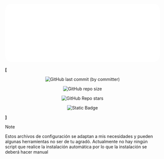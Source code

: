 <div align="center">

<kbd style="background: none; border: none; box-shadow: none;"><img src="./dotfiles.svg" alt="DotFiles"  style="border-radius: 20px; " /></kbd>
</div>

<b align="left">[</b>
<div align="Center">

![GitHub last commit (by committer)](https://img.shields.io/github/last-commit/Ruanmiga/Dotfiles?style=for-the-badge&logo=Git&logoColor=%23FFFFFF&label=%C3%9Altimo%20Commit&labelColor=212121&color=%23fcb7af)

![GitHub repo size](https://img.shields.io/github/repo-size/Ruanmiga/Dotfiles?style=for-the-badge&logo=googledrive&logoColor=%23ffffff&label=Tama%C3%B1o&labelColor=%23212121&color=%23b2e2f2)

![GitHub Repo stars](https://img.shields.io/github/stars/Ruanmiga/Dotfiles?style=for-the-badge&logo=andela&logoColor=%23ffffff&label=Estrellas&labelColor=%23212121&color=%23fdf9c4)

![Static Badge](https://img.shields.io/badge/Config-3f8880?style=for-the-badge&logo=github&logoColor=%23ffffff&label=Dotfiles&labelColor=%23212121&color=%233f8880)

</div>
<b align="right">]</b>

> [!NOTE]
> Estos archivos de configuración se adaptan a mis necesidades y pueden algunas herramientas no ser de tu agradó.
> Actualmente no hay ningún script que realice la instalación automática por lo que la instalación se deberá hacer manual

